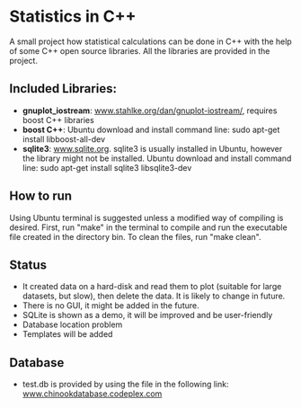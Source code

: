 # Statistics in C++
A small project how statistical calculations can be done in C++ with
the help of some C++ open source libraries. All the libraries are
provided in the project.

## Included Libraries:
- **gnuplot_iostream**: www.stahlke.org/dan/gnuplot-iostream/,
 					    requires boost C++ libraries
- **boost C++**: Ubuntu download and install command line:
                 sudo apt-get install libboost-all-dev
- **sqlite3**: www.sqlite.org. sqlite3 is usually installed in Ubuntu,
			   however the library might not be installed. Ubuntu download and 
			   install command line: sudo apt-get install sqlite3 libsqlite3-dev


## How to run
Using Ubuntu terminal is suggested unless a modified way of compiling
is desired. First, run "make" in the terminal to compile and run the
executable file created in the directory bin. To clean the files, run
"make clean".

## Status
- It created data on a hard-disk and read them to plot (suitable for
  large datasets, but slow), then delete the data. It is likely to
  change in future.
- There is no GUI, it might be added in the future.
- SQLite is shown as a demo, it will be improved and be user-friendly
- Database location problem
- Templates will be added

## Database
- test.db is provided by using the file in the following link:
  www.chinookdatabase.codeplex.com
